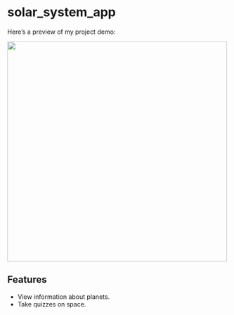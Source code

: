 # solar_system_app

Here’s a preview of my project demo:

<img src="https://github.com/ilyesaouak/app_solaire_arabic/blob/master/assets/solarapp.gif" width="500" />

## Features
- View information about planets.
- Take quizzes on space.

